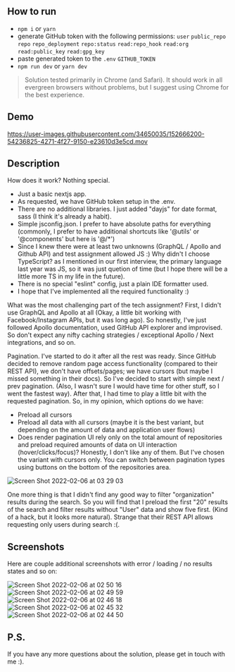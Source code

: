 ## How to run
- `npm i` or `yarn`
- generate GitHub token with the following permissions: `user` `public_repo` `repo` `repo_deployment` `repo:status` `read:repo_hook` `read:org` `read:public_key` `read:gpg_key`
- paste generated token to the `.env` `GITHUB_TOKEN`
- `npm run dev` or `yarn dev`

> Solution tested primarily in Chrome (and Safari). It should work in all evergreen browsers without problems, but I suggest using Chrome for the best experience.

## Demo
https://user-images.githubusercontent.com/34650035/152666200-54236825-4271-4f27-9150-e23610d3e5cd.mov

## Description

How does it work? Nothing special. 
- Just a basic nextjs app.
- As requested, we have GitHub token setup in the .env.
- There are no additional libraries. I just added "dayjs" for date format, sass (I think it's already a habit).
- Simple jsconfig.json. I prefer to have absolute paths for everything (commonly, I prefer to have additional shortcuts like '@utils' or '@components' but here is '@/*')
- Since I knew there were at least two unknowns (GraphQL / Apollo and Github API) and test assignment allowed JS :) Why didn't I choose TypeScript? as I mentioned in our first interview, the primary language last year was JS, so it was just quetion of time (but I hope there will be a little more TS in my life in the future).
- There is no special "eslint" config, just a plain IDE formatter used.
- I hope that I've implemented all the required functionality :)

What was the most challenging part of the tech assignment? First, I didn't use GraphQL and Apollo at all (Okay, a little bit working with Facebook/Instagram APIs, but it was long ago). So honestly, I've just followed Apollo documentation, used GitHub API explorer and improvised. So don't expect any nifty caching strategies / exceptional Apollo / Next integrations, and so on.

Pagination. I've started to do it after all the rest was ready. Since GitHub decided to remove random page access functionality (compared to their REST API), we don't have offsets/pages; we have cursors (but maybe I missed something in their docs). So I've decided to start with simple next / prev pagination. (Also, I wasn't sure I would have time for other stuff, so I went the fastest way). After that, I had time to play a little bit with the requested pagination. So, in my opinion, which options do we have: 
- Preload all cursors
- Preload all data with all cursors (maybe it is the best variant, but depending on the amount of data and application user flows)
- Does render pagination UI rely only on the total amount of repositories and preload required amounts of data on UI interaction (hover/clicks/focus)?
Honestly, I don't like any of them. But I've chosen the variant with cursors only. You can switch between pagination types using buttons on the bottom of the repositories area.

![Screen Shot 2022-02-06 at 03 29 03](https://user-images.githubusercontent.com/34650035/152666256-495acbd4-4c63-4d32-a1ea-2309f54c6005.png)

One more thing is that I didn't find any good way to filter "organization" results during the search. So you will find that I preload the first "20" results of the search and filter results without "User" data and show five first. (Kind of a hack, but it looks more natural). Strange that their REST API allows requesting only users during search :(.

## Screenshots
Here are couple additional screenshots with error / loading / no results states and so on:

![Screen Shot 2022-02-06 at 02 50 16](https://user-images.githubusercontent.com/34650035/152666257-b7b925fa-ce31-4e6a-b164-956a7e8e2289.png)
![Screen Shot 2022-02-06 at 02 49 59](https://user-images.githubusercontent.com/34650035/152666258-031a89ce-7726-4fb4-84ec-8132780ba287.png)
![Screen Shot 2022-02-06 at 02 46 18](https://user-images.githubusercontent.com/34650035/152666259-a89f7abb-f8a2-4b38-95db-7bf0485fcd62.png)
![Screen Shot 2022-02-06 at 02 45 32](https://user-images.githubusercontent.com/34650035/152666260-547d07d9-331f-4a63-a139-efb5823596ee.png)
![Screen Shot 2022-02-06 at 02 44 50](https://user-images.githubusercontent.com/34650035/152666261-b5bbc0ef-1c86-4abd-9241-1d059dc3adca.png)

## P.S.
If you have any more questions about the solution, please get in touch with me :).

